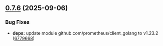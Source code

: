 ## [0.7.6](https://github.com/dhose/go-turfgame-exporter/compare/v0.7.5...v0.7.6) (2025-09-06)


### Bug Fixes

* **deps:** update module github.com/prometheus/client_golang to v1.23.2 ([6779668](https://github.com/dhose/go-turfgame-exporter/commit/67796689a3837950f8e2db5579fed29a00562f4d))
